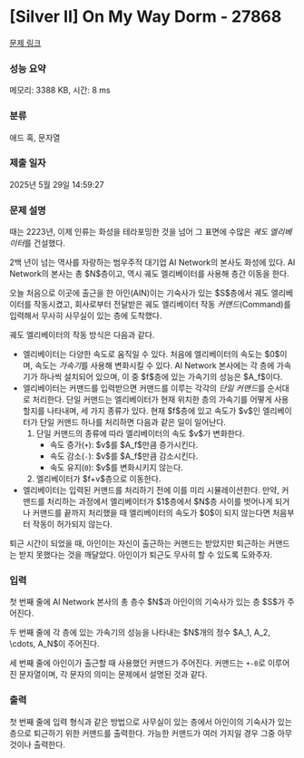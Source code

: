 # [Silver II] On My Way Dorm - 27868 

[문제 링크](https://www.acmicpc.net/problem/27868) 

### 성능 요약

메모리: 3388 KB, 시간: 8 ms

### 분류

애드 혹, 문자열

### 제출 일자

2025년 5월 29일 14:59:27

### 문제 설명

<p>때는 2223년, 이제 인류는 화성을 테라포밍한 것을 넘어 그 표면에 수많은 <em>궤도 엘리베이터</em>를 건설했다.</p>

<p>2백 년이 넘는 역사를 자랑하는 범우주적 대기업 AI Network의 본사도 화성에 있다. AI Network의 본사는 총 $N$층이고, 역시 궤도 엘리베이터를 사용해 층간 이동을 한다.</p>

<p>오늘 처음으로 이곳에 출근을 한 아인(AIN)이는 기숙사가 있는 $S$층에서 궤도 엘리베이터를 작동시켰고, 회사로부터 전달받은 궤도 엘리베이터 작동 <em>커맨드</em>(Command)를 입력해서 무사히 사무실이 있는 층에 도착했다.</p>

<p>궤도 엘리베이터의 작동 방식은 다음과 같다.</p>

<ul>
	<li>엘리베이터는 다양한 속도로 움직일 수 있다. 처음에 엘리베이터의 속도는 $0$이며, 속도는 <em>가속기</em>를 사용해 변화시킬 수 있다. AI Network 본사에는 각 층에 가속기가 하나씩 설치되어 있으며, 이 중 $f$층에 있는 가속기의 성능은 $A_f$이다.</li>
	<li>엘리베이터는 커맨드를 입력받으면 커맨드를 이루는 각각의 <em>단일 커맨드</em>를 순서대로 처리한다. 단일 커맨드는 엘리베이터가 현재 위치한 층의 가속기를 어떻게 사용할지를 나타내며, 세 가지 종류가 있다. 현재 $f$층에 있고 속도가 $v$인 엘리베이터가 단일 커맨드 하나를 처리하면 다음과 같은 일이 일어난다.
	<ol>
		<li>단일 커맨드의 종류에 따라 엘리베이터의 속도 $v$가 변화한다.
		<ul>
			<li>속도 증가(<code>+</code>): $v$를 $A_f$만큼 증가시킨다.</li>
			<li>속도 감소(<code>-</code>): $v$를 $A_f$만큼 감소시킨다.</li>
			<li>속도 유지(<code>0</code>): $v$를 변화시키지 않는다.</li>
		</ul>
		</li>
		<li>엘리베이터가 $f+v$층으로 이동한다.</li>
	</ol>
	</li>
	<li>엘리베이터는 입력된 커맨드를 처리하기 전에 이를 미리 시뮬레이션한다. 만약, 커맨드를 처리하는 과정에서 엘리베이터가 $1$층에서 $N$층 사이를 벗어나게 되거나 커맨드를 끝까지 처리했을 때 엘리베이터의 속도가 $0$이 되지 않는다면 처음부터 작동이 허가되지 않는다.</li>
</ul>

<p>퇴근 시간이 되었을 때, 아인이는 자신이 출근하는 커맨드는 받았지만 퇴근하는 커맨드는 받지 못했다는 것을 깨달았다. 아인이가 퇴근도 무사히 할 수 있도록 도와주자.</p>

### 입력 

 <p>첫 번째 줄에 AI Network 본사의 총 층수 $N$과 아인이의 기숙사가 있는 층 $S$가 주어진다.</p>

<p>두 번째 줄에 각 층에 있는 가속기의 성능을 나타내는 $N$개의 정수 $A_1, A_2, \cdots, A_N$이 주어진다.</p>

<p>세 번째 줄에 아인이가 출근할 때 사용했던 커맨드가 주어진다. 커맨드는 <code>+-0</code>로 이루어진 문자열이며, 각 문자의 의미는 문제에서 설명된 것과 같다.</p>

### 출력 

 <p>첫 번째 줄에 입력 형식과 같은 방법으로 사무실이 있는 층에서 아인이의 기숙사가 있는 층으로 퇴근하기 위한 커맨드를 출력한다. 가능한 커맨드가 여러 가지일 경우 그중 아무것이나 출력한다.</p>


